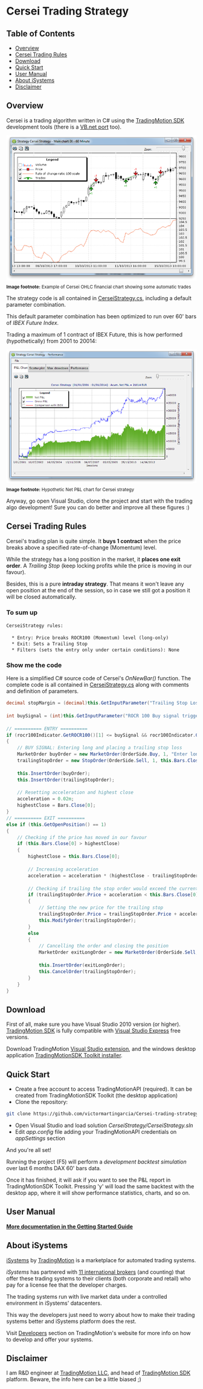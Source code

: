 Cersei Trading Strategy
============================================

Table of Contents
----

* [Overview](#overview)
* [Cersei Trading Rules](#Cersei-trading-rules)
* [Download](#download)
* [Quick Start](#quick-start)
* [User Manual](#user-manual)
* [About iSystems](#about-isystems)
* [Disclaimer](#disclaimer)

Overview
----

Cersei is a trading algorithm written in C# using the [TradingMotion SDK] development tools (there is a [VB.net port] too).

![OHLC example chart](markdown_files/OHLC.png)
<sub>__Image footnote:__ Example of Cersei OHLC financial chart showing some automatic trades</sub>

The strategy code is all contained in [CerseiStrategy.cs], including a default parameter combination.

This default parameter combination has been optimized to run over 60' bars of _IBEX Future Index_.

Trading a maximum of 1 contract of IBEX Future, this is how performed (hypothetically) from 2001 to 20014:

![Net P&L chart](markdown_files/PL.png)
<sub>__Image footnote:__ Hypothetic Net P&L chart for Cersei strategy</sub>

Anyway, go open Visual Studio, clone the project and start with the trading algo development! Sure you can do better and improve all these figures :)

Cersei Trading Rules
----

Cersei's trading plan is quite simple. It __buys 1 contract__ when the price breaks above a specified rate-of-change (Momentum) level.

While the strategy has a long position in the market, it __places one exit order__. A _Trailing Stop_ (keep locking profits while the price is moving in our favour).

Besides, this is a pure __intraday strategy__. That means it won't leave any open position at the end of the session, so in case we still got a position it will be closed automatically.

### To sum up ###
```
CerseiStrategy rules:

  * Entry: Price breaks ROCR100 (Momentum) level (long-only)
  * Exit: Sets a Trailing Stop
  * Filters (sets the entry only under certain conditions): None
```

### Show me the code ###

Here is a simplified C# source code of Cersei's _OnNewBar()_ function. The complete code is all contained in [CerseiStrategy.cs] along with comments and definition of parameters.

```csharp
decimal stopMargin = (decimal)this.GetInputParameter("Trailing Stop Loss ticks distance") * this.GetMainChart().Symbol.TickSize;

int buySignal = (int)this.GetInputParameter("ROCR 100 Buy signal trigger level");

// ========== ENTRY ==========
if (rocr100Indicator.GetROCR100()[1] <= buySignal && rocr100Indicator.GetROCR100()[0] > buySignal && this.GetOpenPosition() == 0)
{
    // BUY SIGNAL: Entering long and placing a trailing stop loss
    MarketOrder buyOrder = new MarketOrder(OrderSide.Buy, 1, "Enter long position");
    trailingStopOrder = new StopOrder(OrderSide.Sell, 1, this.Bars.Close[0] - stopMargin, "Trailing stop long exit");

    this.InsertOrder(buyOrder);
    this.InsertOrder(trailingStopOrder);

    // Resetting acceleration and highest close
    acceleration = 0.02m;
    highestClose = Bars.Close[0];
}
// ========== EXIT ==========
else if (this.GetOpenPosition() == 1)
{
    // Checking if the price has moved in our favour
    if (this.Bars.Close[0] > highestClose)
    {
        highestClose = this.Bars.Close[0];

        // Increasing acceleration
        acceleration = acceleration * (highestClose - trailingStopOrder.Price);

        // Checking if trailing the stop order would exceed the current market price
        if (trailingStopOrder.Price + acceleration < this.Bars.Close[0])
        {
            // Setting the new price for the trailing stop
            trailingStopOrder.Price = trailingStopOrder.Price + acceleration;
            this.ModifyOrder(trailingStopOrder);
        }
        else
        {
            // Cancelling the order and closing the position
            MarketOrder exitLongOrder = new MarketOrder(OrderSide.Sell, 1, "Exit long position");

            this.InsertOrder(exitLongOrder);
            this.CancelOrder(trailingStopOrder);
        }
    }
}
```

Download
----

First of all, make sure you have Visual Studio 2010 version (or higher). [TradingMotion SDK] is fully compatible with [Visual Studio Express] free versions.

Download TradingMotion [Visual Studio extension], and the windows desktop application [TradingMotionSDK Toolkit installer].


Quick Start
----

* Create a free account to access TradingMotionAPI (required). It can be created from TradingMotionSDK Toolkit (the desktop application)
* Clone the repository:
```sh
git clone https://github.com/victormartingarcia/Cersei-trading-strategy-csharp
```
* Open Visual Studio and load solution _CerseiStrategy/CerseiStrategy.sln_
* Edit _app.config_ file adding your TradingMotionAPI credentials on _appSettings_ section

And you're all set!

Running the project (F5) will perform a _development backtest simulation_ over last 6 months DAX 60' bars data.

Once it has finished, it will ask if you want to see the P&L report in TradingMotionSDK Toolkit. Pressing 'y' will load the same backtest with the desktop app, where it will show performance statistics, charts, and so on.

User Manual
----

__[More documentation in the Getting Started Guide]__

About iSystems
----

[iSystems] by [TradingMotion] is a marketplace for automated trading systems.

_iSystems_ has partnered with [11 international brokers](http://www.tradingmotion.com/Brokers) (and counting) that offer these trading systems to their clients (both corporate and retail) who pay for a license fee that the developer charges.

The trading systems run with live market data under a controlled environment in iSystems' datacenters.

This way the developers just need to worry about how to make their trading systems better and iSystems platform does the rest.

Visit [Developers] section on TradingMotion's website for more info on how to develop and offer your systems.

Disclaimer
----

I am R&D engineer at [TradingMotion LLC], and head of [TradingMotion SDK] platform. Beware, the info here can be a little biased ;)

  [VB.net port]: https://github.com/victormartingarcia/cersei-trading-strategy-vbnet
  [TradingMotion SDK]: http://sdk.tradingmotion.com
  [CerseiStrategy.cs]: CerseiStrategy/CerseiStrategy.cs
  [iSystems platform]: https://www.isystems.com
  [iSystems.com]: https://www.isystems.com
  [iSystems]: https://www.isystems.com
  [TradingMotion LLC]: http://www.tradingmotion.com
  [TradingMotion]: http://www.tradingmotion.com
  [Developers]: http://www.tradingmotion.com/Strategies/Developers
  [Visual Studio Express]: http://www.visualstudio.com/en-us/downloads#d-2010-express
  [TradingMotion SDK website]: http://sdk.tradingmotion.com
  [TradingMotionSDK Toolkit installer]: http://sdk.tradingmotion.com/files/TradingMotionSDKInstaller.msi
  [Visual Studio extension]: http://sdk.tradingmotion.com/files/TradingMotionSDK_VisualStudio.vsix
  [More documentation in the Getting Started Guide]: http://sdk.tradingmotion.com/GettingStarted
